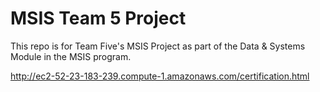 # MSIS Team 5 Project
This repo is for Team Five's MSIS Project as part of the Data & Systems Module in the MSIS program.

http://ec2-52-23-183-239.compute-1.amazonaws.com/certification.html
